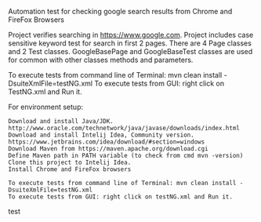 Automation test for checking google search results from Chrome and FireFox Browsers

Project verifies searching in https://www.google.com.
Project includes case sensitive keyword test for search in first 2 pages.
There are 4 Page classes and 2 Test classes.
GoogleBasePage and GoogleBaseTest classes are used for common with other classes methods and parameters.

To execute tests from command line of Terminal: mvn clean install -DsuiteXmlFile=testNG.xml
To execute tests from GUI: right click on TestNG.xml and Run it.

For environment setup:

    Download and install Java/JDK. http://www.oracle.com/technetwork/java/javase/downloads/index.html
    Download and install Intelij Idea, Community version. https://www.jetbrains.com/idea/download/#section=windows
    Download Maven from https://maven.apache.org/download.cgi
    Define Maven path in PATH variable (to check from cmd mvn -version)
    Clone this project to Intelij Idea.
    Install Chrome and FireFox browsers

    To execute tests from command line of Terminal: mvn clean install -DsuiteXmlFile=testNG.xml
    To execute tests from GUI: right click on testNG.xml and Run it.

test